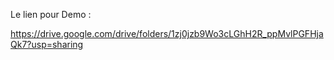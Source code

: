 Le lien pour Demo : 

https://drive.google.com/drive/folders/1zj0jzb9Wo3cLGhH2R_ppMvlPGFHjaQk7?usp=sharing
